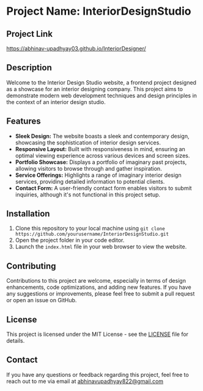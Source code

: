 # Project Name: InteriorDesignStudio
## Project Link
https://abhinav-upadhyay03.github.io/InteriorDesigner/
## Description
Welcome to the Interior Design Studio website, a frontend project designed as a showcase for an interior designing company. This project aims to demonstrate modern web development techniques and design principles in the context of an interior design studio.

## Features
- **Sleek Design:** The website boasts a sleek and contemporary design, showcasing the sophistication of interior design services.
- **Responsive Layout:** Built with responsiveness in mind, ensuring an optimal viewing experience across various devices and screen sizes.
- **Portfolio Showcase:** Displays a portfolio of imaginary past projects, allowing visitors to browse through and gather inspiration.
- **Service Offerings:** Highlights a range of imaginary interior design services, providing detailed information to potential clients.
- **Contact Form:** A user-friendly contact form enables visitors to submit inquiries, although it's not functional in this project setup.

## Installation
1. Clone this repository to your local machine using `git clone https://github.com/yourusername/InteriorDesignStudio.git`
2. Open the project folder in your code editor.
3. Launch the `index.html` file in your web browser to view the website.

## Contributing
Contributions to this project are welcome, especially in terms of design enhancements, code optimizations, and adding new features. If you have any suggestions or improvements, please feel free to submit a pull request or open an issue on GitHub.

## License
This project is licensed under the MIT License - see the [LICENSE](LICENSE) file for details.

## Contact
If you have any questions or feedback regarding this project, feel free to reach out to me via email at abhinavupadhyay822@gmail.com
